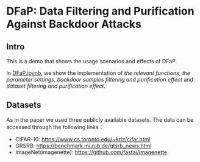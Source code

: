 # DFaP: Data Filtering and Purification Against Backdoor Attacks
## Intro
This is a demo that shows the usage scenarios and effects of DFaP. 

In [DFaP.ipynb](https://github.com/NGKIYNET/DFaP/blob/main/DFaP.ipynb), we show the implementation of *the relevant functions*, *the parameter settings*, *backdoor samples filtering and purification effect* and *dataset filtering and purification effect*.

## Datasets
As in the paper we used three publicly available datasets. The data can be accessed through the following links：
+ CIFAR-10: <https://www.cs.toronto.edu/~kriz/cifar.html>
+ GRSRB: <https://benchmark.ini.rub.de/gtsrb_news.html>
+ ImageNet(imagenette): <https://github.com/fastai/imagenette>

